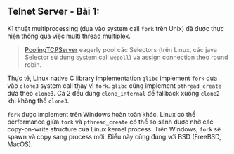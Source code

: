 ## Telnet Server - Bài 1: 

Kĩ thuật multiprocessing (dựa vào system call `fork` trên Unix) đã được thực hiện thông qua việc multi thread multiplex. 

> [PoolingTCPServer](../../../../../../../../../app/src/main/java/com/kien/network/core/support/server/multiplexing/PollingTCPServer.java) eagerly pool các Selectors (trên Linux, các java Selector sử dụng system call `wepoll`) và assign connection theo round robin. 

Thực tế, Linux native C library implementation `glibc` implement `fork` dựa vào `clone3` system call thay vì `fork`. `glibc` cũng implement `pthread_create` dựa theo `clone3`. Cả 2 đều dùng `clone_internal` để fallback xuống `clone2` khi không thể `clone3`. 

`fork` được implement trên Windows hoàn toàn khác. Linux có thể performance giữa `fork` và `pthread_create` có thể so sánh được nhờ các copy-on-write structure của Linux kernel process. Trên Windows, `fork` sẽ spawn và copy sang process mới. Điều này cũng đúng với BSD (FreeBSD, MacOS). 